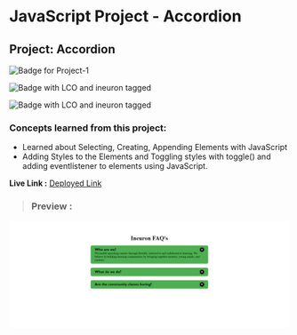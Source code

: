 # JavaScript Project - Accordion

## **Project: Accordion**

![Badge for Project-1](https://img.shields.io/badge/Javascript-Accordion-brightgreen "Accordion")

![Badge with LCO and ineuron tagged](https://img.shields.io/badge/Ineuron.ai-LCO-brightgreen)

![Badge with LCO and ineuron tagged](https://img.shields.io/badge/Full%20Stack%20JavaScript%20bootcamp-Hitesh%20Choudhary-brightgreen)

### Concepts learned from this project:
- Learned about Selecting, Creating, Appending Elements with JavaScript
- Adding Styles to the Elements and Toggling styles with toggle() and adding eventlistener to elements using JavaScript. 


**Live Link :** [Deployed Link](https://js-project-accordion.netlify.app/)
>### Preview :
![Homepage screenshot](preview.png)